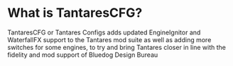 # What is TantaresCFG?
TantaresCFG or Tantares Configs adds updated EngineIgnitor and WaterfallFX support to the Tantares mod suite as well as adding more switches for some engines, to try and bring Tantares closer in line with the fidelity and mod support of Bluedog Design Bureau
